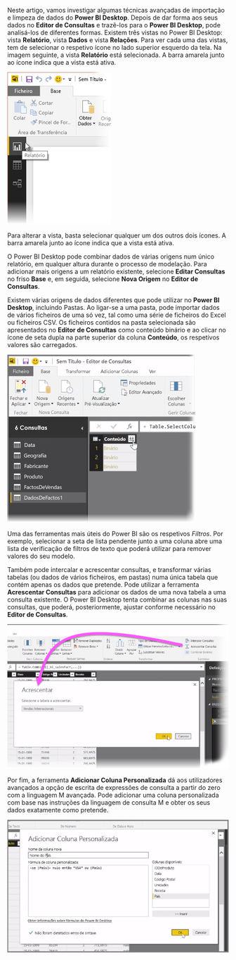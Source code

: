 Neste artigo, vamos investigar algumas técnicas avançadas de importação e limpeza de dados do **Power BI Desktop**. Depois de dar forma aos seus dados no **Editor de Consultas** e trazê-los para o **Power BI Desktop**, pode analisá-los de diferentes formas. Existem três vistas no Power BI Desktop: vista **Relatório**, vista **Dados** e vista **Relações**. Para ver cada uma das vistas, tem de selecionar o respetivo ícone no lado superior esquerdo da tela. Na imagem seguinte, a vista **Relatório** está selecionada. A barra amarela junto ao ícone indica que a vista está ativa.

![](media/1-4-advanced-data-sources-and-transformation/1-4_1.png)

Para alterar a vista, basta selecionar qualquer um dos outros dois ícones. A barra amarela junto ao ícone indica que a vista está ativa.

O Power BI Desktop pode combinar dados de várias origens num único relatório, em qualquer altura durante o processo de modelação. Para adicionar mais origens a um relatório existente, selecione **Editar Consultas** no friso **Base** e, em seguida, selecione **Nova Origem** no **Editor de Consultas**.

Existem várias origens de dados diferentes que pode utilizar no **Power BI Desktop**, incluindo Pastas. Ao ligar-se a uma pasta, pode importar dados de vários ficheiros de uma só vez, tal como uma série de ficheiros do Excel ou ficheiros CSV. Os ficheiros contidos na pasta selecionada são apresentados no **Editor de Consultas** como conteúdo binário e ao clicar no ícone de seta dupla na parte superior da coluna **Conteúdo**, os respetivos valores são carregados.

![](media/1-4-advanced-data-sources-and-transformation/1-4_2.png)

Uma das ferramentas mais úteis do Power BI são os respetivos *Filtros*. Por exemplo, selecionar a seta de lista pendente junto a uma coluna abre uma lista de verificação de filtros de texto que poderá utilizar para remover valores do seu modelo.

Também pode intercalar e acrescentar consultas, e transformar várias tabelas (ou dados de vários ficheiros, em pastas) numa única tabela que contém apenas os dados que pretende. Pode utilizar a ferramenta **Acrescentar Consultas** para adicionar os dados de uma nova tabela a uma consulta existente. O Power BI Desktop tenta combinar as colunas nas suas consultas, que poderá, posteriormente, ajustar conforme necessário no **Editor de Consultas**.

![](media/1-4-advanced-data-sources-and-transformation/1-4_3.png)

Por fim, a ferramenta **Adicionar Coluna Personalizada** dá aos utilizadores avançados a opção de escrita de expressões de consulta a partir do zero com a linguagem M avançada. Pode adicionar uma coluna personalizada com base nas instruções da linguagem de consulta M e obter os seus dados exatamente como pretende.

![](media/1-4-advanced-data-sources-and-transformation/1-4_4.png)

